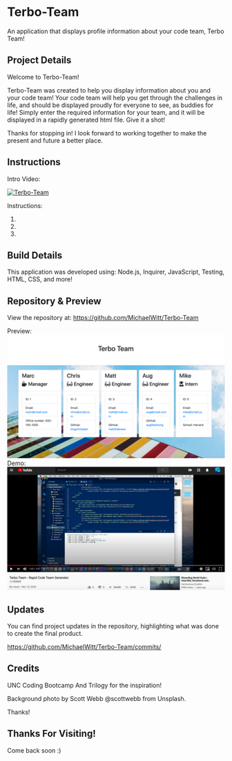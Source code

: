 # Terbo-Team
An application that displays profile information about your code team, Terbo Team!

## Project Details

Welcome to Terbo-Team! 

Terbo-Team was created to help you display information about you and your code team! Your code team will help you get through the challenges in life, and should be displayed proudly for everyone to see, as buddies for life! Simply enter the required information for your team, and it will be displayed in a rapidly generated html file. Give it a shot! 

Thanks for stopping in! I look forward to working together to make the present and future a better place.

## Instructions

Intro Video: 

[![Terbo-Team](https://img.youtube.com/vi/2O2ftBC3l0E/0.jpg)](https://youtu.be/2O2ftBC3l0E)

Instructions:

1. 
2.
3.

## Build Details

This application was developed using: Node.js, Inquirer, JavaScript, Testing, HTML, CSS, and more! 

## Repository & Preview

View the repository at: https://github.com/MichaelWitt/Terbo-Team

Preview: ![Screenshot](./Assets/Terbo-Team-Preview.png)
Demo: ![Screenshot](./Assets/Terbo-Team-Youtube.png)

## Updates

You can find project updates in the repository, highlighting what was done to create the final product.

https://github.com/MichaelWitt/Terbo-Team/commits/

## Credits

UNC Coding Bootcamp And Trilogy for the inspiration! 

Background photo by Scott Webb @scottwebb from Unsplash.

Thanks! 

## Thanks For Visiting!

Come back soon :)
